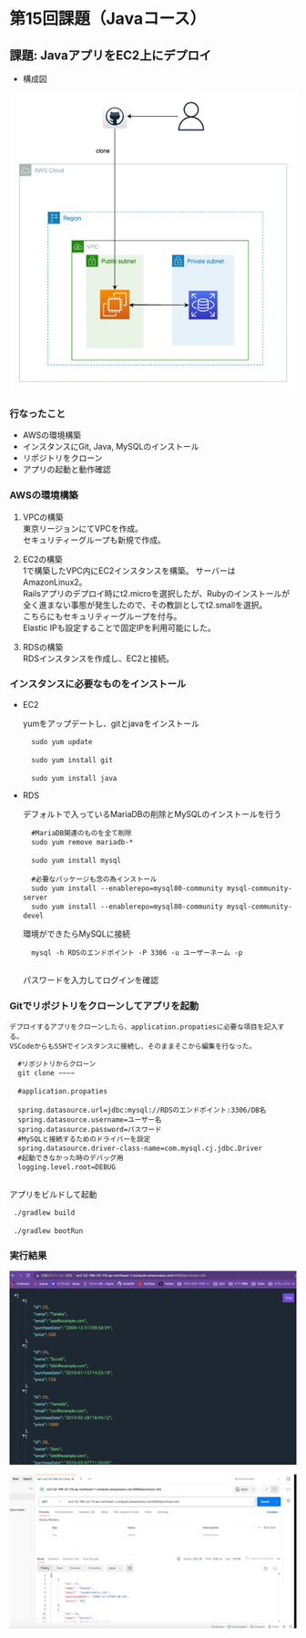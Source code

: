 # 第15回課題（Javaコース）
  
## 課題: JavaアプリをEC2上にデプロイ  
  
 - 構成図  
   
![structure](java-img/java-deploy.drawio.png)   

###  行なったこと  
 - AWSの環境構築
 - インスタンスにGit, Java, MySQLのインストール
 - リポジトリをクローン  
 - アプリの起動と動作確認  
  
###  AWSの環境構築  
  
 1. VPCの構築  
    東京リージョンにてVPCを作成。  
    セキュリティーグループも新規で作成。  
  
  
 2. EC2の構築  
    1で構築したVPC内にEC2インスタンスを構築。
    サーバーはAmazonLinux2。    
    Railsアプリのデプロイ時にt2.microを選択したが、Rubyのインストールが全く進まない事態が発生したので、その教訓としてt2.smallを選択。  
    こちらにもセキュリティーグループを付与。  
    Elastic IPも設定することで固定IPを利用可能にした。
  
  
 3. RDSの構築  
    RDSインスタンスを作成し、EC2と接続。  
  
### インスタンスに必要なものをインストール
  
- EC2 

    yumをアップデートし、gitとjavaをインストール  

  ```
    sudo yum update
    
    sudo yum install git
    
    sudo yum install java  

  ```
  
- RDS  
  
  デフォルトで入っているMariaDBの削除とMySQLのインストールを行う  
  
  ```
    #MariaDB関連のものを全て削除
    sudo yum remove mariadb-*
    
    sudo yum install mysql
    
    #必要なパッケージも念の為インストール
    sudo yum install --enablerepo=mysql80-community mysql-community-server
    sudo yum install --enablerepo=mysql80-community mysql-community-devel

  ```

    環境ができたらMySQLに接続  
      
  ```
    mysql -h RDSのエンドポイント -P 3306 -u ユーザーネーム -p  
      
  ```  
      
    パスワードを入力してログインを確認　　
  
  
### Gitでリポジトリをクローンしてアプリを起動　　
  
    デプロイするアプリをクローンしたら、application.propatiesに必要な項目を記入する。 
    VSCodeからもSSHでインスタンスに接続し、そのままそこから編集を行なった。  
    
  ```
    #リポジトリからクローン
    git clone ~~~~
    
    #application.propaties
        
    spring.datasource.url=jdbc:mysql://RDSのエンドポイント:3306/DB名
    spring.datasource.username=ユーザー名
    spring.datasource.password=パスワード
    #MySQLと接続するためのドライバーを設定
    spring.datasource.driver-class-name=com.mysql.cj.jdbc.Driver
    #起動できなかった時のデバッグ用
    logging.level.root=DEBUG  
         
  ```  
  
  アプリをビルドして起動  
    
  ```
   ./gradlew build  
  
   ./gradlew bootRun  
  ```  

### 実行結果  
  
![structure](java-img/get-list.png)  

![structure](java-img/get-req.png)   
     